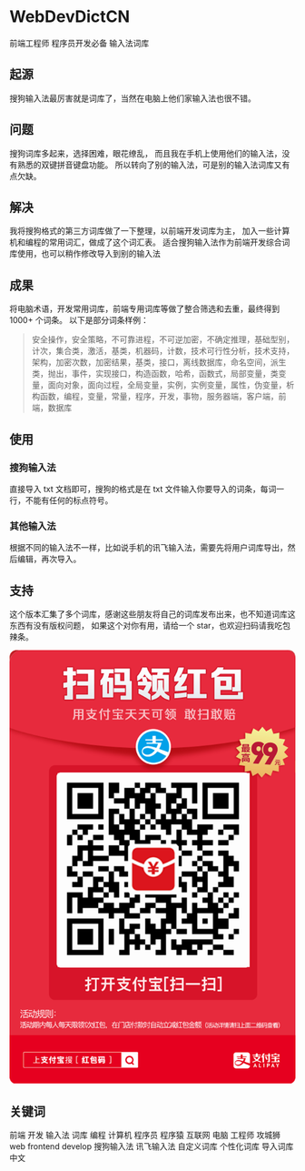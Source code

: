 # WebDevDictCN
前端工程师 程序员开发必备 输入法词库

## 起源
搜狗输入法最厉害就是词库了，当然在电脑上他们家输入法也很不错。

## 问题
搜狗词库多起来，选择困难，眼花缭乱，
而且我在手机上使用他们的输入法，没有熟悉的双键拼音键盘功能。
所以转向了别的输入法，可是别的输入法词库又有点欠缺。

## 解决
我将搜狗格式的第三方词库做了一下整理，以前端开发词库为主，
加入一些计算机和编程的常用词汇，做成了这个词汇表。
适合搜狗输入法作为前端开发综合词库使用，也可以稍作修改导入到别的输入法

## 成果
将电脑术语，开发常用词库，前端专用词库等做了整合筛选和去重，最终得到 1000+ 个词条。
以下是部分词条样例： 

> 安全操作，安全策略，不可靠进程，不可逆加密，不确定推理，基础型别，计次，集合类，激活，基类，机器码，计数，技术可行性分析，技术支持，架构，加密次数，加密结果，基类，接口，离线数据库，命名空间，派生类，抛出，事件，实现接口，构造函数，哈希，函数式，局部变量，类变量，面向对象，面向过程，全局变量，实例，实例变量，属性，伪变量，析构函数，编程，变量，常量，程序，开发，事物，服务器端，客户端，前端，数据库

## 使用
### 搜狗输入法
直接导入 txt 文档即可，搜狗的格式是在 txt 文件输入你要导入的词条，每词一行，不能有任何的标点符号。
### 其他输入法
根据不同的输入法不一样，比如说手机的讯飞输入法，需要先将用户词库导出，然后编辑，再次导入。

## 支持
这个版本汇集了多个词库，感谢这些朋友将自己的词库发布出来，也不知道词库这东西有没有版权问题，
如果这个对你有用，请给一个 star，也欢迎扫码请我吃包辣条。  

![image](https://github.com/LiangWei88/WebDevDictCN/raw/master/donate/aliPay.png)

## 关键词
前端 开发 输入法 词库 编程 计算机 程序员 程序猿 互联网 电脑 工程师 攻城狮 web frontend develop 搜狗输入法 讯飞输入法 自定义词库 个性化词库 导入词库 中文